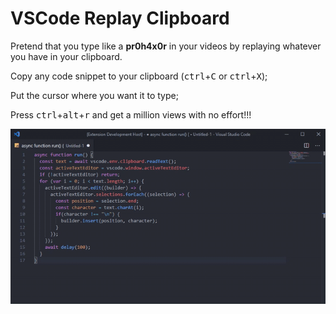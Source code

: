 # VSCode Replay Clipboard

Pretend that you type like a **pr0h4x0r** in your videos by replaying whatever you have in your clipboard.

Copy any code snippet to your clipboard (<kbd>ctrl</kbd>+<kbd>C</kbd> or <kbd>ctrl</kbd>+<kbd>X</kbd>);

Put the cursor where you want it to type;

Press <kbd>ctrl</kbd>+<kbd>alt</kbd>+<kbd>r</kbd> and get a million views with no effort!!!


![Replay Clipboard](demo.gif)